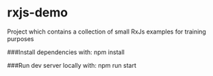 # rxjs-demo
Project which contains a collection of small RxJs examples for training purposes

###Install dependencies with:
npm install

###Run dev server locally with:
npm run start